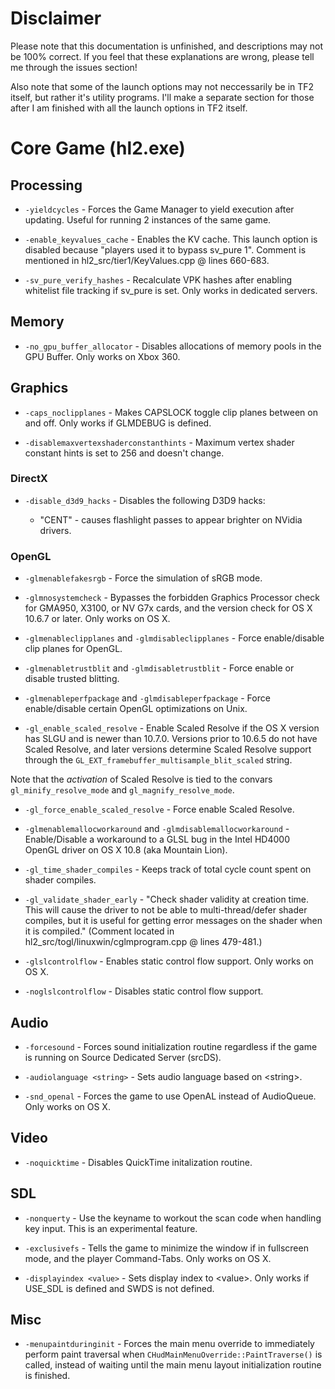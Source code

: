 # Disclaimer

Please note that this documentation is unfinished, and descriptions may not be 100% correct. If you feel that these explanations are wrong, please tell me through the issues section!

Also note that some of the launch options may not neccessarily be in TF2 itself, but rather it's utility programs. I'll make a separate section for those after I am finished with all the launch options in TF2 itself.

# Core Game (hl2.exe)

## Processing

* `-yieldcycles` - Forces the Game Manager to yield execution after updating. Useful for running 2 instances of the same game.

* `-enable_keyvalues_cache` - Enables the KV cache. This launch option is disabled because "players used it to bypass sv_pure 1". Comment is mentioned in hl2_src/tier1/KeyValues.cpp @ lines 660-683.

* `-sv_pure_verify_hashes` - Recalculate VPK hashes after enabling whitelist file tracking if sv_pure is set. Only works in dedicated servers.

## Memory

* `-no_gpu_buffer_allocator` - Disables allocations of memory pools in the GPU Buffer. Only works on Xbox 360.

## Graphics

* `-caps_noclipplanes` - Makes CAPSLOCK toggle clip planes between on and off. Only works if GLMDEBUG is defined.

* `-disablemaxvertexshaderconstanthints` - Maximum vertex shader constant hints is set to 256 and doesn't change.

### DirectX

* `-disable_d3d9_hacks` - Disables the following D3D9 hacks: 

	* "CENT" - causes flashlight passes to appear brighter on NVidia drivers.

### OpenGL

* `-glmenablefakesrgb` - Force the simulation of sRGB mode.

* `-glmnosystemcheck` - Bypasses the forbidden Graphics Processor check for GMA950, X3100, or NV G7x cards, and the version check for OS X 10.6.7 or later. Only works on OS X.

* `-glmenableclipplanes` and `-glmdisableclipplanes` - Force enable/disable clip planes for OpenGL.

* `-glmenabletrustblit` and `-glmdisabletrustblit` - Force enable or disable trusted blitting.

* `-glmenableperfpackage` and `-glmdisableperfpackage` - Force enable/disable certain OpenGL optimizations on Unix.

* `-gl_enable_scaled_resolve` - Enable Scaled Resolve if the OS X version has SLGU and is newer than 10.7.0. Versions prior to 10.6.5 do not have Scaled Resolve, and later versions determine Scaled Resolve support through the `GL_EXT_framebuffer_multisample_blit_scaled` string.

Note that the *activation* of Scaled Resolve is tied to the convars `gl_minify_resolve_mode` and `gl_magnify_resolve_mode`.

* `-gl_force_enable_scaled_resolve` - Force enable Scaled Resolve.

* `-glmenablemallocworkaround` and `-glmdisablemallocworkaround` - Enable/Disable a workaround to a GLSL bug in the Intel HD4000 OpenGL driver on OS X 10.8 (aka Mountain Lion).

* `-gl_time_shader_compiles` - Keeps track of total cycle count spent on shader compiles.

* `-gl_validate_shader_early` - "Check shader validity at creation time.  This will cause the driver to not be able to multi-thread/defer shader compiles, but it is useful for getting error messages on the shader when it is compiled." (Comment located in hl2_src/togl/linuxwin/cglmprogram.cpp @ lines 479-481.)

* `-glslcontrolflow` - Enables static control flow support. Only works on OS X.

* `-noglslcontrolflow` - Disables static control flow support.

## Audio

* `-forcesound` - Forces sound initialization routine regardless if the game is running on Source Dedicated Server (srcDS).

* `-audiolanguage <string>` - Sets audio language based on \<string\>.

* `-snd_openal` - Forces the game to use OpenAL instead of AudioQueue. Only works on OS X.

## Video

* `-noquicktime` - Disables QuickTime initalization routine.

## SDL

* `-nonquerty` - Use the keyname to workout the scan code when handling key input. This is an experimental feature.

* `-exclusivefs` - Tells the game to minimize the window if in fullscreen mode, and the player Command-Tabs. Only works on OS X.

* `-displayindex <value>` - Sets display index to \<value\>. Only works if USE_SDL is defined and SWDS is not defined.

## Misc
* `-menupaintduringinit` - Forces the main menu override to immediately perform paint traversal when `CHudMainMenuOverride::PaintTraverse()` is called, instead of waiting until the main menu layout initialization routine is finished.